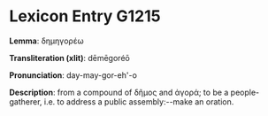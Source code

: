# Lexicon Entry G1215

**Lemma**: δημηγορέω

**Transliteration (xlit)**: dēmēgoréō

**Pronunciation**: day-may-gor-eh'-o

**Description**:
from a compound of δῆμος and ἀγορά; to be a people-gatherer, i.e. to address a public assembly:--make an oration.

